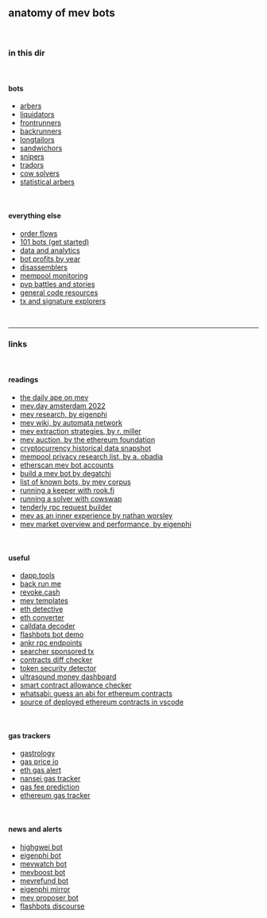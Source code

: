 ## anatomy of mev bots

<br>

### in this dir

<br>

#### bots

* [arbers](bots/arbers.md)
* [liquidators](bots/liquidators.md)
* [frontrunners](bots/frontrunners.md)
* [backrunners](bots/backrunners.md)
* [longtailors](bots/longtailors.md)
* [sandwichors](bots/sandwichors.md)
* [snipers](bots/snipers.md)
* [tradors](bots/tradors.md)
* [cow solvers](bots/cow-solvers.md)
* [statistical arbers](bots/stat-arbers.md) 

<br>

#### everything else



* [order flows](order_flows)
* [101 bots (get started)](bots/101.md)
* [data and analytics](https://github.com/go-outside-labs/mev-toolkit/tree/main/MEV_searchers/data_and_analytics)
* [bot profits by year](profits)
* [disassemblers](disassemblers)
* [mempool monitoring](mempool_monitoring)
* [pvp battles and stories](pvp_war)
* [general code resources](code_resources)
* [tx and signature explorers](https://github.com/go-outside-labs/mev-toolkit/tree/main/MEV_searchers/tx_and_signature_explorers)



<br>

---

### links

<br>

#### readings


* [the daily ape on mev](https://thedailyape.notion.site/MEV-8713cb4c2df24f8483a02135d657a221)
* [mev.day amsterdam 2022](https://mevday.org/)
* [mev research, by eigenphi](https://www.eigenphi.io/mev/research)
* [mev wiki, by automata network](https://www.mev.wiki/)
* [mev extraction strategies, by r. miller](https://docs.google.com/presentation/d/1YVFLnh_MnDtDDQjucW-UKxLD28iGlyi_Pj1ri_hGqRs/edit#slide=id.g124f588a727_0_51)
* [mev auction, by the ethereum foundation](https://ethresear.ch/t/mev-auction-auctioning-transaction-ordering-rights-as-a-solution-to-miner-extractable-value/6788)
* [cryptocurrency historical data snapshot](https://coinmarketcap.com/historical/)
* [mempool privacy research list, by a. obadia](https://collective.flashbots.net/t/bookmarks-relevant-for-mempool-privacy-researchers/1091)
* [etherscan mev bot accounts](https://etherscan.io/accounts/label/mev-bot)
* [build a mev bot by degatchi](https://www.degatchi.com/articles/how-to-build-a-mev-bot)
* [list of known bots, by mev corpus](https://github.com/manifoldfinance/mev-corpus/blob/master/packages/known-bots/lib/known-bots.js)
* [running a keeper with rook.fi](https://docs.rook.fi/reference/integrate/run-a-keeper)
* [running a solver with cowswap](https://mirror.xyz/steinkirch.eth/s_RwnRgJvK_6fLYPyav7lFT3Zs4W4ZvYwp-AM9EbuhQ)
* [tenderly rpc request builder](https://dashboard.tenderly.co/json-rpc-request-builder)
* [mev as an inner experience by nathan worsley](https://www.youtube.com/watch?v=9iHlyaRsgYI)
* [mev market overview and performance, by eigenphi](https://beta.eigenphi.io/)

<br>

#### useful


* [dapp.tools](https://dapp.tools/)
* [back run me](https://backrunme.com/swap)
* [revoke.cash](https://revoke.cash/)
* [mev templates](https://github.com/degatchi/mev-template-rs)
* [eth detective](https://www.ethtective.com/address/)
* [eth converter](https://eth-converter.com/)
* [calldata decoder](https://tools.deth.net/calldata-decoder)
* [flashbots bot demo](https://github.com/0xblocks/flashbots-demo)
* [ankr rpc endpoints](https://www.ankr.com/rpc/)
* [searcher sponsored tx](https://github.com/flashbots/searcher-sponsored-tx)
* [contracts diff checker](https://etherscan.io/contractdiffchecker)
* [token security detector](https://gopluslabs.io/token-security/)
* [ultrasound money dashboard](https://ultrasound.money/)
* [smart contract allowance checker](https://app.unrekt.net/)
* [whatsabi: guess an abi for ethereum contracts](https://github.com/shazow/whatsabi)
* [source of deployed ethereum contracts in vscode](https://github.com/dethcrypto/dethcode)

<br>

#### gas trackers


* [gastrology](https://dethgasstation.eth.link/)
* [gas price io](https://www.gasprice.io/)
* [eth gas alert](https://ethgasalerts.xyz/)
* [nansei gas tracker](https://pro.nansen.ai/gas-tracker)
* [gas fee prediction](https://www.blocknative.com/gas-estimator)
* [ethereum gas tracker](https://www.useweb3.xyz/gas)

<br>

#### news and alerts 


* [highgwei bot](https://twitter.com/HighGwei)
* [eigenphi bot](https://twitter.com/EigenPhi_Alert)
* [mevwatch bot](https://twitter.com/mevwatchbot)
* [mevboost bot](https://twitter.com/MevBoostBot)
* [mevrefund bot](https://twitter.com/MevRefund)
* [eigenphi mirror](https://mirror.xyz/0xc19565163aFdEe3783FC970E4Bd0275B11848d34)
* [mev proposer bot](https://twitter.com/mevproposerbot)
* [flashbots discourse](https://collective.flashbots.net/)


